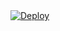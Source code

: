 <a href="https://heroku.com/deploy?template=https://]github.com/startfix/FSub_b">
  <img src="https://www.herokucdn.com/deploy/button.svg" alt="Deploy">
</a>
